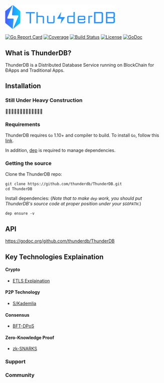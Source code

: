 <img src="logo/logo_blue.png" width=350>

[![Go Report Card](https://goreportcard.com/badge/github.com/thunderdb/ThunderDB?style=flat-square)](https://goreportcard.com/report/github.com/thunderdb/ThunderDB)
[![Coverage](https://codecov.io/gh/thunderdb/ThunderDB/branch/develop/graph/badge.svg)](https://codecov.io/gh/thunderdb/ThunderDB)
[![Build Status](https://travis-ci.org/thunderdb/ThunderDB.png?branch=develop)](https://travis-ci.org/thunderdb/ThunderDB)
[![License](https://img.shields.io/badge/License-Apache%202.0-blue.svg)](https://opensource.org/licenses/Apache-2.0)
[![GoDoc](https://img.shields.io/badge/godoc-reference-blue.svg)](https://godoc.org/github.com/thunderdb/ThunderDB)

## What is ThunderDB?

ThunderDB is a Distributed Database Service running on BlockChain for ĐApps and Traditional Apps.

## Installation
### Still Under Heavy Construction 

🚧🚧🚧🚧👷👷👷👷👷🚧🚧🚧🚧

### Requirements

ThunderDB requires `Go` 1.10+ and compiler to build. To install `Go`, follow this [link](https://golang.org/doc/install). 

In addition, [dep](https://github.com/golang/dep) is required to manage dependencies. 

### Getting the source

Clone the ThunderDB repo:

```
git clone https://github.com/thunderdb/ThunderDB.git
cd ThunderDB
```

Install dependencies:
(*Note that to make `dep` work, you should put ThunderDB's source code at proper position under your `$GOPATH`.*)

```
dep ensure -v
```

## API
https://godoc.org/github.com/thunderdb/ThunderDB

## Key Technologies Explaination

#### Crypto

- [ETLS Explaination](https://github.com/thunderdb/research/wiki/ETLS(Enhanced-Transport-Layer-Security))

#### P2P Technology

- [S/Kademlia](https://github.com/thunderdb/research/wiki/Secure-Kademlia)

#### Consensus

- [BFT-DPoS](https://github.com/thunderdb/research/wiki/BFT-DPoS)

#### Zero-Knowledge Proof

- [zk-SNARKS](https://github.com/thunderdb/research/wiki/zk-SNARKS)


### Support


### Community


